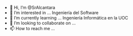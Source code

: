 - 👋 Hi, I’m @SrAlcantara
- 👀 I’m interested in ... Ingeniería del Software
- 🌱 I’m currently learning ... Ingeniería Informática en la UOC
- 💞️ I’m looking to collaborate on ...
- 📫 How to reach me ...

<!---
SrAlcantara/SrAlcantara is a ✨ special ✨ repository because its `README.md` (this file) appears on your GitHub profile.
You can click the Preview link to take a look at your changes.
--->
